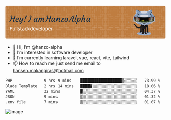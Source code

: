 ![Header](./github-header-image.png)

- 👋 Hi, I’m @hanzo-alpha
- 👀 I’m interested in software developer
- 🌱 I’m currently learning laravel, vue, react, vite, tailwind
- 📫 How to reach me just send me email to hansen.makangiras@hotmail.com 

<!---
hanzo-alpha/hanzo-alpha is a ✨ special ✨ repository because its `README.md` (this file) appears on your GitHub profile.
You can click the Preview link to take a look at your changes.
--->

<!--START_SECTION:waka-->

```txt
PHP              9 hrs 9 mins    ██████████████████▒░░░░░░   73.99 %
Blade Template   2 hrs 14 mins   ████▓░░░░░░░░░░░░░░░░░░░░   18.06 %
YAML             32 mins         █░░░░░░░░░░░░░░░░░░░░░░░░   04.37 %
JSON             9 mins          ▒░░░░░░░░░░░░░░░░░░░░░░░░   01.32 %
.env file        7 mins          ▒░░░░░░░░░░░░░░░░░░░░░░░░   01.07 %
```

<!--END_SECTION:waka-->

![image](https://github.com/hanzo-alpha/hanzo-alpha/assets/111342797/c4bd2977-6123-4017-8652-6e166259b484)

